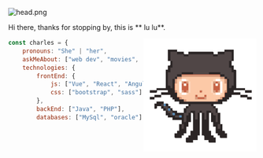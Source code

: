 ![head.png](https://raw.githubusercontent.com/lulu/FigureBed/master/img/readme-top.png)

Hi there, thanks for stopping by, this is ** lu lu**.

<img align='right' src="https://raw.githubusercontent.com/iCharlesZ/FigureBed/master/img/octocat.gif" width="230" alt="">

```javascript
const charles = {
    pronouns: "She" | "her",
    askMeAbout: ["web dev", "movies", "game"],
    technologies: {
        frontEnd: {
            js: ["Vue", "React", "Angular"],
            css: ["bootstrap", "sass"]
        },
        backEnd: ["Java", "PHP"],
        databases: ["MySql", "oracle"],
    

